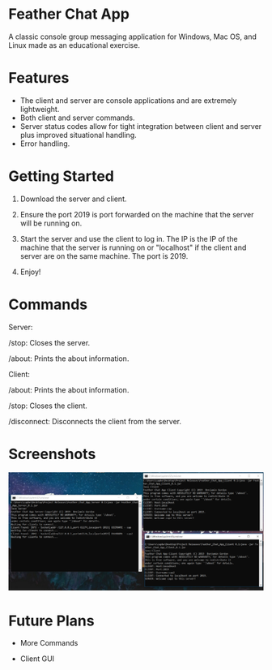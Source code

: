 # Feather Chat App
A classic console group messaging application for Windows, Mac OS, and Linux made as an educational exercise.

 
 # Features
 
- The client and server are console applications and are extremely lightweight.
- Both client and server commands.
- Server status codes allow for tight integration between client and server plus improved situational handling.
- Error handling.

# Getting Started

1. Download the server and client.

2. Ensure the port 2019 is port forwarded on the machine that the server will be running on.

3. Start the server and use the client to log in. The IP is the IP of the machine that the server is running on or "localhost" if
   the client and server are on the same machine. The port is 2019.
   
4. Enjoy!

# Commands

Server:

/stop: Closes the server.

/about: Prints the about information.

Client:

/about: Prints the about information.

/stop: Closes the client.

/disconnect: Disconnects the client from the server.

# Screenshots
![game.PNG](https://raw.githubusercontent.com/benjamminn/Feather-Chat-App/master/screenshots/clientserver_picture.PNG)

# Future Plans

- More Commands

- Client GUI


